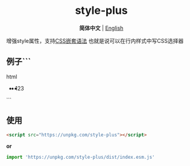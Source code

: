 <h1 align=center>style-plus</h1>
<p align=center>
  <b>简体中文</b> | <a href="./README.md">English</a>
</p>

增强style属性，支持[CSS嵌套语法](https://developer.mozilla.org/zh-CN/docs/Web/CSS/CSS_nesting/Using_CSS_nesting)
也就是说可以在行内样式中写CSS选择器

## 例子```
html
<ul style="display: flex;li{flex: 1}">
  <li>1</li>
  <li>2</li>
  <li>3</li>
</ul>
```

## 使用
```html
<script src="https://unpkg.com/style-plus"></script>
```
**or**
```js
import 'https://unpkg.com/style-plus/dist/index.esm.js'
```

